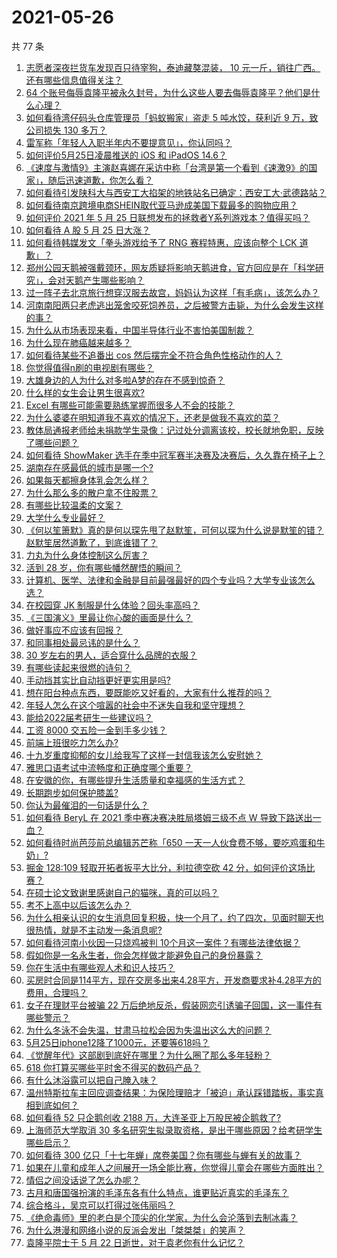 # 2021-05-26

共 77 条

<!-- BEGIN -->
<!-- 最后更新时间 Wed May 26 2021 06:05:19 GMT+0800 (China Standard Time) -->

1. [志愿者深夜拦货车发现百只待宰狗，泰迪藏獒混装， 10
   元一斤，销往广西。还有哪些信息值得关注？](https://www.zhihu.com/question/461282064)
2. [64
   个账号侮辱袁隆平被永久封号，为什么这些人要去侮辱袁隆平？他们是什么心理？](https://www.zhihu.com/question/461316765)
3. [如何看待湾仔码头仓库管理员「蚂蚁搬家」盗走 5 吨水饺，获利近 9 万，致公司损失 130
   多万？](https://www.zhihu.com/question/461183162)
4. [雷军称「年轻人入职半年内不要提意见」，你认同吗？](https://www.zhihu.com/question/461347400)
5. [如何评价5月25日凌晨推送的 iOS 和 iPadOS 14.6？](https://www.zhihu.com/question/461255795)
6. [《速度与激情9》主演赵喜娜在采访中称「台湾是第一个看到《速激9》的国家」，随后迅速道歉，你怎么看？](https://www.zhihu.com/question/461250975)
7. [如何看待引发陕科大与西安工大掐架的地铁站名已确定：西安工大·武德路站？](https://www.zhihu.com/question/461160602)
8. [如何看待南京跨境电商SHEIN取代亚马逊成美国下载最多的购物应用？](https://www.zhihu.com/question/461229919)
9. [如何评价 2021 年 5 月 25
   日联想发布的拯救者Y系列游戏本？值得买吗？](https://www.zhihu.com/question/461301869)
10. [如何看待 A 股 5 月 25 日大涨？](https://www.zhihu.com/question/461315219)
11. [如何看待韩媒发文「拳头游戏给予了 RNG 赛程特惠，应该向整个 LCK
    道歉」？](https://www.zhihu.com/question/461315452)
12. [郑州公园天鹅被强戴颈环，网友质疑将影响天鹅进食，官方回应是在「科学研究」，会对天鹅产生哪些影响？](https://www.zhihu.com/question/461338939)
13. [过一阵子去北京旅行想穿汉服去故宫，妈妈认为这样「有毛病」，该怎么办？](https://www.zhihu.com/question/456328349)
14. [河南南阳两只老虎逃出笼舍咬死饲养员，之后被警方击毙，为什么会发生这样的事？](https://www.zhihu.com/question/461359417)
15. [为什么从市场表现来看，中国半导体行业不害怕美国制裁？](https://www.zhihu.com/question/459925498)
16. [为什么现在肺癌越来越多？](https://www.zhihu.com/question/454025025)
17. [如何看待某些不追番出 cos 然后摆完全不符合角色性格动作的人？](https://www.zhihu.com/question/459918581)
18. [你觉得值得n刷的电视剧有哪些？](https://www.zhihu.com/question/379644335)
19. [大雄身边的人为什么对多啦A梦的存在不感到惊奇？](https://www.zhihu.com/question/284594524)
20. [什么样的女生会让男生很喜欢?](https://www.zhihu.com/question/375563536)
21. [Excel 有哪些可能需要熟练掌握而很多人不会的技能？](https://www.zhihu.com/question/21758700)
22. [为什么婆婆在明知道我不喜欢的情况下，还老是做我不喜欢的菜？](https://www.zhihu.com/question/455272913)
23. [教体局通报老师给未捐款学生录像：记过处分调离该校，校长就地免职，反映了哪些问题？](https://www.zhihu.com/question/460650421)
24. [如何看待 ShowMaker
    选手在季中冠军赛半决赛及决赛后，久久靠在椅子上？](https://www.zhihu.com/question/460956969)
25. [湖南存在感最低的城市是哪一个?](https://www.zhihu.com/question/386810766)
26. [如果每天都擦身体乳会怎么样？](https://www.zhihu.com/question/282225899)
27. [为什么那么多的散户拿不住股票？](https://www.zhihu.com/question/454430837)
28. [有哪些比较温柔的文案？](https://www.zhihu.com/question/400419121)
29. [大学什么专业最好？](https://www.zhihu.com/question/309589722)
30. [《何以笙箫默》真的是何以琛先甩了赵默笙，可何以琛为什么说是默笙的错？赵默笙居然道歉了，到底谁错了？](https://www.zhihu.com/question/267577676)
31. [力丸为什么身体控制这么厉害？](https://www.zhihu.com/question/461231751)
32. [活到 28 岁，你有哪些幡然醒悟的瞬间？](https://www.zhihu.com/question/461293445)
33. [计算机、医学、法律和金融是目前最强最好的四个专业吗？大学专业该怎么选？](https://www.zhihu.com/question/458947942)
34. [在校园穿 JK 制服是什么体验？回头率高吗？](https://www.zhihu.com/question/294151930)
35. [《三国演义》里最让你心酸的画面是什么？](https://www.zhihu.com/question/459544298)
36. [做好事应不应该有回报？](https://www.zhihu.com/question/324276814)
37. [和同事相处最忌讳的是什么？](https://www.zhihu.com/question/294492493)
38. [30 岁左右的男人，适合穿什么品牌的衣服？](https://www.zhihu.com/question/317625716)
39. [有哪些读起来很燃的诗句？](https://www.zhihu.com/question/452583924)
40. [手动挡其实比自动挡更好更实用是吗?](https://www.zhihu.com/question/452653431)
41. [想在阳台种点东西，要既能吃又好看的，大家有什么推荐的吗？](https://www.zhihu.com/question/460313478)
42. [年轻人怎么在这个喧嚣的社会中不迷失自我和坚守理想？](https://www.zhihu.com/question/26557967)
43. [能给2022届考研生一些建议吗？](https://www.zhihu.com/question/434868085)
44. [工资 8000 交五险一金到手多少钱？](https://www.zhihu.com/question/372675379)
45. [前端上班很吃力怎么办?](https://www.zhihu.com/question/458055934)
46. [十九岁重度抑郁的女儿给我写了这样一封信我该怎么安慰她？](https://www.zhihu.com/question/460881487)
47. [雅思口语考试中流畅度和正确度哪个重要？](https://www.zhihu.com/question/41099771)
48. [在安徽的你，有哪些提升生活质量和幸福感的生活方式？](https://www.zhihu.com/question/460182342)
49. [长期跑步如何保护膝盖?](https://www.zhihu.com/question/385600001)
50. [你认为最催泪的一句话是什么？](https://www.zhihu.com/question/428747344)
51. [如何看待 BeryL 在 2021 季中赛决赛决胜局塔姆三级不点 W
    导致下路送出一血？](https://www.zhihu.com/question/461134288)
52. [如何看待时尚芭莎前总编辑苏芒称「650
    一天一人伙食费不够，要吃鸡蛋和牛奶」?](https://www.zhihu.com/question/461057693)
53. [掘金 128:109 轻取开拓者扳平大比分，利拉德空砍 42
    分，如何评价这场比赛？](https://www.zhihu.com/question/461274276)
54. [在硕士论文致谢里感谢自己的猫咪，真的可以吗？](https://www.zhihu.com/question/461220227)
55. [考不上高中以后该怎么办？](https://www.zhihu.com/question/447628478)
56. [为什么相亲认识的女生消息回复积极，快一个月了，约了四次，见面时聊天也很热情，就是不主动发一条消息呢?](https://www.zhihu.com/question/460678480)
57. [如何看待河南小伙因一只烧鸡被判
    10个月这一案件？有哪些法律依据？](https://www.zhihu.com/question/460929448)
58. [假如你是一名永生者，你会怎样做才能避免自己的身份暴露？](https://www.zhihu.com/question/438453657)
59. [你在生活中有哪些观人术和识人技巧？](https://www.zhihu.com/question/23561870)
60. [买房时合同是114平方，现在交房多出来4.28平方，开发商要求补4.28平方的费用，合理吗？](https://www.zhihu.com/question/460780593)
61. [女子在理财平台被骗 22
    万后绝地反杀，假装网恋引诱骗子回国，这一事件有哪些警示？](https://www.zhihu.com/question/461157072)
62. [为什么冬泳不会失温，甘肃马拉松会因为失温出这么大的问题？](https://www.zhihu.com/question/460950129)
63. [5月25日iphone12降了1000元，还要等618吗？](https://www.zhihu.com/question/461245434)
64. [《觉醒年代》这部剧到底好在哪里？为什么圈了那么多年轻粉？](https://www.zhihu.com/question/459410613)
65. [618 你打算买哪些平时舍不得买的数码产品？](https://www.zhihu.com/question/399994145)
66. [有什么沐浴露可以把自己腌入味？](https://www.zhihu.com/question/48929487)
67. [温州特斯拉车主回应调查结果：为保险理赔才「被迫」承认踩错踏板，事实真相到底如何？](https://www.zhihu.com/question/461186429)
68. [如何看待 52 只企鹅创收 2188
    万，大连圣亚上万股民被企鹅救了?](https://www.zhihu.com/question/460735226)
69. [上海师范大学取消 30
    多名研究生拟录取资格，是出于哪些原因？给考研学生哪些启示？](https://www.zhihu.com/question/461141160)
70. [如何看待 300
    亿只「十七年蝉」席卷美国？你有哪些与蝉有关的故事？](https://www.zhihu.com/question/461290050)
71. [如果在儿童和成年人之间展开一场全能比赛，你觉得儿童会在哪些方面胜出？](https://www.zhihu.com/question/459854374)
72. [情侣之间没话说了怎么办呢？](https://www.zhihu.com/question/348132267)
73. [古月和唐国强扮演的毛泽东各有什么特点，谁更贴近真实的毛泽东？](https://www.zhihu.com/question/36988226)
74. [综合格斗，吴京可以打得过张伟丽吗？](https://www.zhihu.com/question/423787485)
75. [《绝命毒师》里的老白是个顶尖的化学家，为什么会沦落到去制冰毒？](https://www.zhihu.com/question/25830031)
76. [为什么港漫和网络小说的反派会发出「桀桀桀」的笑声？](https://www.zhihu.com/question/318052604)
77. [袁隆平院士于 5 月 22 日逝世，对于袁老你有什么记忆？](https://www.zhihu.com/question/460807345)

<!-- END -->
